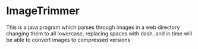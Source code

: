 ImageTrimmer
============

This is a java program which parses through images in a web directory changing them to all lowercase, replacing spaces with dash, and in time will be able to convert images to compressed versions
